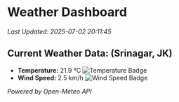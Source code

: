 
# Weather Dashboard

_Last Updated: 2025-07-02 20:11:45_

## Current Weather Data: (Srinagar, JK)
- **Temperature:** 21.9 °C ![Temperature Badge](https://img.shields.io/badge/Temperature-Medium%20Temp-green)
- **Wind Speed:** 2.5 km/h ![Wind Speed Badge](https://img.shields.io/badge/Wind%20Speed-Light%20Wind-blue)

*Powered by Open-Meteo API*
